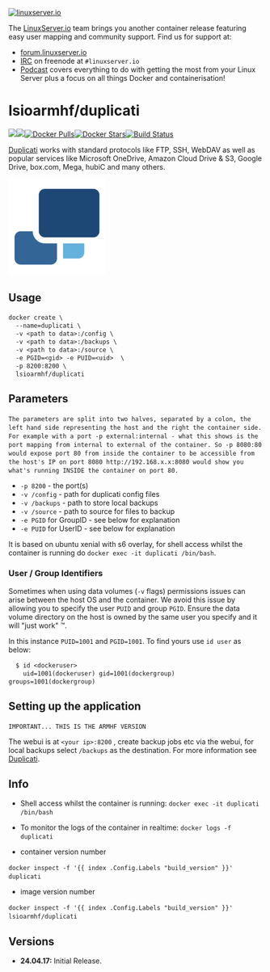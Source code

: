 [linuxserverurl]: https://linuxserver.io
[forumurl]: https://forum.linuxserver.io
[ircurl]: https://www.linuxserver.io/irc/
[podcasturl]: https://www.linuxserver.io/podcast/
[appurl]: https://www.duplicati.com
[hub]: https://hub.docker.com/r/lsioarmhf/duplicati/

[![linuxserver.io](https://raw.githubusercontent.com/linuxserver/docker-templates/master/linuxserver.io/img/linuxserver_medium.png)][linuxserverurl]

The [LinuxServer.io][linuxserverurl] team brings you another container release featuring easy user mapping and community support. Find us for support at:
* [forum.linuxserver.io][forumurl]
* [IRC][ircurl] on freenode at `#linuxserver.io`
* [Podcast][podcasturl] covers everything to do with getting the most from your Linux Server plus a focus on all things Docker and containerisation!

# lsioarmhf/duplicati
[![](https://images.microbadger.com/badges/version/lsioarmhf/duplicati.svg)](https://microbadger.com/images/lsioarmhf/duplicati "Get your own version badge on microbadger.com")[![](https://images.microbadger.com/badges/image/lsioarmhf/duplicati.svg)](https://microbadger.com/images/lsioarmhf/duplicati "Get your own image badge on microbadger.com")[![Docker Pulls](https://img.shields.io/docker/pulls/lsioarmhf/duplicati.svg)][hub][![Docker Stars](https://img.shields.io/docker/stars/lsioarmhf/duplicati.svg)][hub][![Build Status](https://ci.linuxserver.io/buildStatus/icon?job=Docker-Builders/armhf/armhf-duplicati)](https://ci.linuxserver.io/job/Docker-Builders/job/armhf/job/armhf-duplicati/)

[Duplicati][appurl] works with standard protocols like FTP, SSH, WebDAV as well as popular services like Microsoft OneDrive, Amazon Cloud Drive & S3, Google Drive, box.com, Mega, hubiC and many others.

[![duplicati](https://raw.githubusercontent.com/linuxserver/docker-templates/master/linuxserver.io/img/duplicati-icon.png)][appurl]

## Usage

```
docker create \
  --name=duplicati \
  -v <path to data>:/config \
  -v <path to data>:/backups \
  -v <path to data>:/source \
  -e PGID=<gid> -e PUID=<uid>  \
  -p 8200:8200 \
  lsioarmhf/duplicati
```

## Parameters

`The parameters are split into two halves, separated by a colon, the left hand side representing the host and the right the container side. 
For example with a port -p external:internal - what this shows is the port mapping from internal to external of the container.
So -p 8080:80 would expose port 80 from inside the container to be accessible from the host's IP on port 8080
http://192.168.x.x:8080 would show you what's running INSIDE the container on port 80.`



* `-p 8200` - the port(s)
* `-v /config` - path for duplicati config files
* `-v /backups` - path to store local backups
* `-v /source` - path to source for files to backup
* `-e PGID` for GroupID - see below for explanation
* `-e PUID` for UserID - see below for explanation

It is based on ubuntu xenial with s6 overlay, for shell access whilst the container is running do `docker exec -it duplicati /bin/bash`.

### User / Group Identifiers

Sometimes when using data volumes (`-v` flags) permissions issues can arise between the host OS and the container. We avoid this issue by allowing you to specify the user `PUID` and group `PGID`. Ensure the data volume directory on the host is owned by the same user you specify and it will "just work" ™.

In this instance `PUID=1001` and `PGID=1001`. To find yours use `id user` as below:

```
  $ id <dockeruser>
    uid=1001(dockeruser) gid=1001(dockergroup) groups=1001(dockergroup)
```

## Setting up the application
`IMPORTANT... THIS IS THE ARMHF VERSION`

The webui is at `<your ip>:8200` , create backup jobs etc via the webui, for local backups select `/backups` as the destination. For more information see [Duplicati][appurl].

## Info

* Shell access whilst the container is running: `docker exec -it duplicati /bin/bash`
* To monitor the logs of the container in realtime: `docker logs -f duplicati`

* container version number 

`docker inspect -f '{{ index .Config.Labels "build_version" }}' duplicati`

* image version number

`docker inspect -f '{{ index .Config.Labels "build_version" }}' lsioarmhf/duplicati`

## Versions

+ **24.04.17:** Initial Release.
